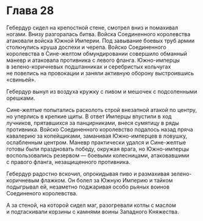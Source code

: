 # Глава 28

Гебердур сидел на крепостной стене, смотрел вниз и помахивал ногами. Внизу разгоралась битва. Войска Соединенного королевства атаковали войска Южной Империи. Под завывание боевых труб армии столкнулись круша доспехи и черепа. Войско Соединенного королевства в Сине-желтом обмундировании совершило обманный маневр и атаковала противника с левого фланга. Южно-имперцы в зелено-коричневых подштанниках и серебристых кольчугах не повелись на провокации и заняли активную оборону выстроившись «свиньей».

Гебердур вынул из воздуха кружку с пивом и мешочек с подсоленными орешками.

Сине-желтые попытались расколоть строй внезапной атакой по центру, но уперлись в крепкие щиты. В ответ Имперцы впустили в ход лучников, прятавшихся за панцирниками, внеся сумятицу в ряды противника. Войско Соединенного королевство подалось назад пряча кавалерию за копейщиками, заманивая Южно-имперцев в ловушку, ослабленным центром. Маневр практически удался и Сине-желтые готовы были праздновать победу, окружая врага, но Южно-имперцы воспользовались резервом — боевыми колесницами, атаковавшими с правого фланга, незащищенного противника.

Гебердур радостно вскочил, опрокидывая пиво и размахивая зелено-коричневым флажком. Он болел за Южную Империю и тайком подыгрывал ей, незаметно поджаривая особо рьяных воинов Соединеного королевства.

А за стеной, на которой сидел маг, разогревали котлы с маслом и подтаскивали корзины с камнями воины Западного Княжества.


